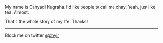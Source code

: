 
My name is Cahyadi Nugraha. I'd like people to call me chay. Yeah, just like tea. Almost.

That's the whole story of my life. Thanks!

----
Block me on twitter [@chyir](https://twitter.com/chyir)
